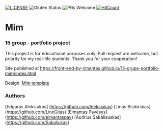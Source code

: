 [![LICENSE](https://img.shields.io/badge/license-MIT-blue.svg?style=flat-square)](https://github.com/belauzas/HTML5-website-template/blob/master/LICENSE.md)
![Gluten Status](https://img.shields.io/badge/Gluten-Free-green.svg)
![PRs Welcome](https://img.shields.io/badge/PRs-welcome-brightgreen.svg)
[![HitCount](http://hits.dwyl.com/front-end-by-rimantas/15-grupe-portfolio-mim.svg)](http://hits.dwyl.com/front-end-by-rimantas/15-grupe-portfolio-mim)

# Mim
### 15 group - portfolio project

This project is for educational porpuses only. Pull request are welcome, but priority for my real-life students! Thank you for your cooperation!

Site published at https://front-end-by-rimantas.github.io/15-grupe-portfolio-mim/index.html

Design: [Mim template](http://wp.regaltheme.com/mim/)

### Authors
[Edgaras Aleksiukas] (https://github.com/Aleksiukas)
[Linas Bisikirskas] (https://github.com/LinoGitas)
[Eimantas Pavėsys] (https://github.com/eimantaspav)
[Audrius Sabaliauskas] (https://github.com/Sabaliukas)